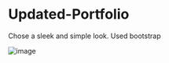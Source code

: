 # Updated-Portfolio


Chose a sleek and simple look. Used bootstrap

![image](https://user-images.githubusercontent.com/87303050/139694441-94a023cb-de2f-4489-a251-3831f04f19a8.png)

